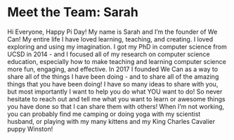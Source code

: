 # Meet the Team: Sarah

Hi Everyone, Happy Pi Day!
My name is Sarah and I’m the founder of We Can! My entire life I have loved learning, teaching, and creating. I loved exploring and using my imagination. I got my PhD in computer science from UCSD in 2014 - and I focused all of my research on computer science education, especially how to make teaching and learning computer science more fun, engaging, and effective. In 2017 I founded We Can as a way to share all of the things I have been doing - and to share all of the amazing things that you have been doing! I have so many ideas to share with you, but most importantly I want to help you do what YOU want to do! So never hesitate to reach out and tell me what you want to learn or awesome things you have done so that I can share them with others! When I’m not working, you can probably find me camping or doing yoga with my scientist husband, or playing with my many kittens and my King Charles Cavalier puppy Winston!